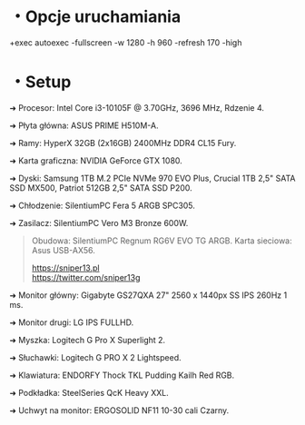 # ・Opcje uruchamiania
+exec autoexec -fullscreen -w 1280 -h 960 -refresh 170 -high

# ・Setup
➜ Procesor: Intel Core i3-10105F @ 3.70GHz, 3696 MHz, Rdzenie 4.

➜ Płyta główna: ASUS PRIME H510M-A.

➜ Ramy: HyperX 32GB (2x16GB) 2400MHz DDR4 CL15 Fury.

➜ Karta graficzna: NVIDIA GeForce GTX 1080.

➜ Dyski: Samsung 1TB M.2 PCIe NVMe 970 EVO Plus,  Crucial 1TB 2,5" SATA SSD MX500,  Patriot 512GB 2,5" SATA SSD P200.

➜ Chłodzenie: SilentiumPC Fera 5 ARGB SPC305.

➜ Zasilacz: SilentiumPC Vero M3 Bronze 600W.

> Obudowa: SilentiumPC Regnum RG6V EVO TG ARGB.
> Karta sieciowa: Asus USB-AX56.
> 
> https://sniper13.pl  
> https://twitter.com/sniper13g

➜ Monitor główny: Gigabyte GS27QXA 27" 2560 x 1440px SS IPS 260Hz 1 ms.

➜ Monitor drugi: LG IPS FULLHD.

➜ Myszka: Logitech G Pro X Superlight 2.

➜ Słuchawki: Logitech G PRO X 2 Lightspeed.

➜ Klawiatura: ENDORFY Thock TKL Pudding Kailh Red RGB.

➜ Podkładka: SteelSeries QcK Heavy XXL.

➜ Uchwyt na monitor: ERGOSOLID NF11 10-30 cali Czarny.
